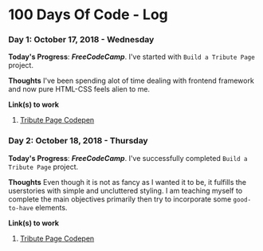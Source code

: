 # 100 Days Of Code - Log
<!-- 
### Day 0: February 30, 2016 (Example 1)
##### (delete me or comment me out)

**Today's Progress**: Fixed CSS, worked on canvas functionality for the app.

**Thoughts:** I really struggled with CSS, but, overall, I feel like I am slowly getting better at it. Canvas is still new for me, but I managed to figure out some basic functionality.

**Link to work:** [Calculator App](http://www.example.com)

### Day 0: February 30, 2016 (Example 2)
##### (delete me or comment me out)

**Today's Progress**: Fixed CSS, worked on canvas functionality for the app.

**Thoughts**: I really struggled with CSS, but, overall, I feel like I am slowly getting better at it. Canvas is still new for me, but I managed to figure out some basic functionality.

**Link(s) to work**: [Calculator App](http://www.example.com) -->


### Day 1: October 17, 2018 - Wednesday

**Today's Progress**:
***FreeCodeCamp***. I've started with `Build a Tribute Page` project.

**Thoughts** I've been spending alot of time dealing with frontend framework and now pure HTML-CSS feels alien to me.

**Link(s) to work**
1. [Tribute Page Codepen](https://codepen.io/razi-rasheed/pen/vVdRxQ?editors=1100)

### Day 2: October 18, 2018 - Thursday

**Today's Progress**:
***FreeCodeCamp***. I've successfully completed `Build a Tribute Page` project.

**Thoughts** Even though it is not as fancy as I wanted it to be, it fulfills the userstories with simple and uncluttered styling. I am teaching myself to complete the main objectives primarily then try to incorporate some `good-to-have` elements.

**Link(s) to work**
1. [Tribute Page Codepen](https://codepen.io/razi-rasheed/pen/vVdRxQ?editors=1100)